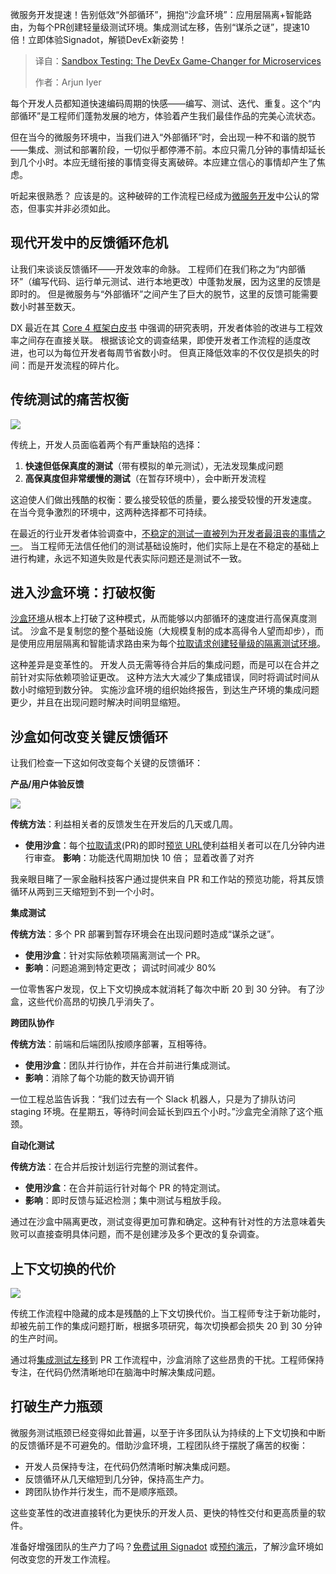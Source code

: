 <!--
title: 沙箱测试：微服务的DevEx变革者
cover: https://cdn.thenewstack.io/media/2025/03/6a747b14-game-changer.jpg
summary: 微服务开发提速！告别低效“外部循环”，拥抱“沙盒环境”：应用层隔离+智能路由，为每个PR创建轻量级测试环境。集成测试左移，告别“谋杀之谜”，提速10倍！立即体验Signadot，解锁DevEx新姿势！
-->

微服务开发提速！告别低效“外部循环”，拥抱“沙盒环境”：应用层隔离+智能路由，为每个PR创建轻量级测试环境。集成测试左移，告别“谋杀之谜”，提速10倍！立即体验Signadot，解锁DevEx新姿势！

> 译自：[Sandbox Testing: The DevEx Game-Changer for Microservices](https://thenewstack.io/sandbox-testing-the-devex-game-changer-for-microservices/)
> 
> 作者：Arjun Iyer

每个开发人员都知道快速编码周期的快感——编写、测试、迭代、重复。这个“内部循环”是工程师们蓬勃发展的地方，体验着产生我们最佳作品的完美心流状态。

但在当今的微服务环境中，当我们进入“外部循环”时，会出现一种不和谐的脱节——集成、测试和部署阶段，一切似乎都停滞不前。本应只需几分钟的事情却延长到几个小时。本应无缝衔接的事情变得支离破碎。本应建立信心的事情却产生了焦虑。

听起来很熟悉？ 应该是的。这种破碎的工作流程已经成为[微服务开发](https://thenewstack.io/microservices/)中公认的常态，但事实并非必须如此。

## 现代开发中的反馈循环危机

让我们来谈谈反馈循环——开发效率的命脉。 工程师们在我们称之为“内部循环”（编写代码、运行单元测试、进行本地更改）中蓬勃发展，因为这里的反馈是即时的。 但是微服务与“外部循环”之间产生了巨大的脱节，这里的反馈可能需要数小时甚至数天。

DX 最近在其 [Core 4 框架白皮书](https://newsletter.getdx.com/p/introducing-the-dx-core-4) 中强调的研究表明，开发者体验的改进与工程效率之间存在直接关联。 根据该论文的调查结果，即使开发者工作流程的适度改进，也可以为每位开发者每周节省数小时。 但真正降低效率的不仅仅是损失的时间：而是开发流程的碎片化。

## 传统测试的痛苦权衡

![](https://cdn.thenewstack.io/media/2025/03/fc2e28e6-image1-1024x1013.png)

传统上，开发人员面临着两个有严重缺陷的选择：

1. **快速但低保真度的测试**（带有模拟的单元测试），无法发现集成问题
2. **高保真度但非常缓慢的测试**（在暂存环境中），会中断开发流程

这迫使人们做出残酷的权衡：要么接受较低的质量，要么接受较慢的开发速度。 在当今竞争激烈的环境中，这两种选择都不可持续。

在最近的行业开发者体验调查中，[不稳定的测试一直被列为开发者最沮丧的事情之一](https://thenewstack.io/is-the-testing-pyramid-broken/)。 当工程师无法信任他们的测试基础设施时，他们实际上是在不稳定的基础上进行构建，永远不知道失败是代表实际问题还是测试不一致。

## 进入沙盒环境：打破权衡

[沙盒环境](https://thenewstack.io/5-ways-ephemeral-environments-transform-microservice-testing/)从根本上打破了这种模式，从而能够以内部循环的速度进行高保真度测试。 沙盒不是复制您的整个基础设施（大规模复制的成本高得令人望而却步），而是使用应用层隔离和智能请求路由来为每个[拉取请求创建轻量级的隔离测试环境](https://thenewstack.io/shifting-testing-left-the-request-isolation-solution/)。

这种差异是变革性的。 开发人员无需等待合并后的集成问题，而是可以在合并之前针对实际依赖项验证更改。 这种方法大大减少了集成错误，同时将调试时间从数小时缩短到数分钟。 实施沙盒环境的组织始终报告，到达生产环境的集成问题更少，并且在出现问题时解决时间明显缩短。

## 沙盒如何改变关键反馈循环

让我们检查一下这如何改变每个关键的反馈循环：

**产品/用户体验反馈**

![](https://cdn.thenewstack.io/media/2025/03/d222cde6-image2-1024x512.png)

**传统方法**：利益相关者的反馈发生在开发后的几天或几周。

* **使用沙盒**：每个[拉取请求](https://thenewstack.io/demo-testing-and-previewing-pull-requests-with-signadot/)(PR)的即时[预览 URL](https://thenewstack.io/demo-testing-and-previewing-pull-requests-with-signadot/)使利益相关者可以在几分钟内进行审查。
    **影响**：功能迭代周期加快 10 倍； 显着改善了对齐

我亲眼目睹了一家金融科技客户通过提供来自 PR 和工作站的预览功能，将其反馈循环从两到三天缩短到不到一个小时。

**集成测试**

**传统方法**：多个 PR 部署到暂存环境会在出现问题时造成“谋杀之谜”。

* **使用沙盒**：针对实际依赖项隔离测试一个 PR。
* **影响**：问题追溯到特定更改； 调试时间减少 80%

一位零售客户发现，仅上下文切换成本就消耗了每次中断 20 到 30 分钟。 有了沙盒，这些代价高昂的切换几乎消失了。

**跨团队协作**

**传统方法**：前端和后端团队按顺序部署，互相等待。

* **使用沙盒**：团队并行协作，并在合并前进行集成测试。
* **影响**：消除了每个功能的数天协调开销

一位工程总监告诉我：“我们过去有一个 Slack 机器人，只是为了排队访问 staging 环境。在星期五，等待时间会延长到四五个小时。”沙盒完全消除了这个瓶颈。

**自动化测试**

**传统方法**：在合并后按计划运行完整的测试套件。

- **使用沙盒**：在合并前运行针对每个 PR 的特定测试。
- **影响**：即时反馈与延迟检测；集中测试与粗放手段。

通过在沙盒中隔离更改，测试变得更加可靠和确定。这种有针对性的方法意味着失败可以直接查明具体问题，而不是创建涉及多个更改的复杂调查。

## 上下文切换的代价

![](https://cdn.thenewstack.io/media/2025/03/d7673c1e-image3-1024x523.png)

传统工作流程中隐藏的成本是残酷的上下文切换代价。当工程师专注于新功能时，却被先前工作的集成问题打断，根据多项研究，每次切换都会损失 20 到 30 分钟的生产时间。

通过将[集成测试左移](https://thenewstack.io/why-we-shift-testing-left-a-software-dev-cycle-that-doesnt-scale/)到 PR 工作流程中，沙盒消除了这些昂贵的干扰。工程师保持专注，在代码仍然清晰地印在脑海中时解决集成问题。

## 打破生产力瓶颈

微服务测试瓶颈已经变得如此普遍，以至于许多团队认为持续的上下文切换和中断的反馈循环是不可避免的。借助沙盒环境，工程团队终于摆脱了痛苦的权衡：

- 开发人员保持专注，在代码仍然清晰时解决集成问题。
- 反馈循环从几天缩短到几分钟，保持高生产力。
- 跨团队协作并行发生，而不是顺序瓶颈。

这些变革性的改进直接转化为更快乐的开发人员、更快的特性交付和更高质量的软件。

准备好增强团队的生产力了吗？[免费试用 Signadot](https://www.signadot.com/signup) 或[预约演示](https://www.signadot.com/schedule-a-call)，了解沙盒环境如何改变您的开发工作流程。